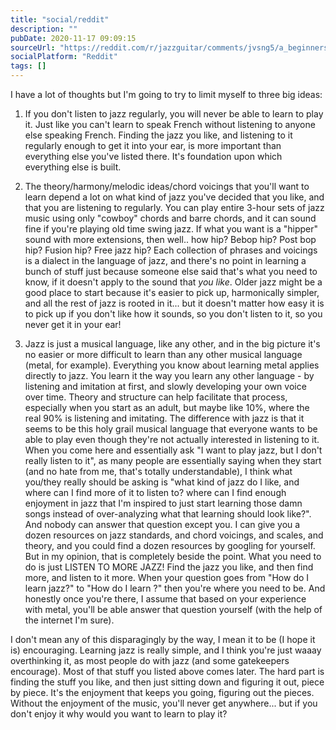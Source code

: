 ```yaml
---
title: "social/reddit"
description: ""
pubDate: 2020-11-17 09:09:15
sourceUrl: "https://reddit.com/r/jazzguitar/comments/jvsng5/a_beginners_path/gcmd7ml/"
socialPlatform: "Reddit"
tags: []
---
```


I have a lot of thoughts but I'm going to try to limit myself to three big ideas:

1. If you don't listen to jazz regularly, you will never be able to learn to play it. Just like you can't learn to speak French without listening to anyone else speaking French. Finding the jazz you like, and listening to it regularly enough to get it into your ear, is more important than everything else you've listed there. It's foundation upon which everything else is built.

2. The theory/harmony/melodic ideas/chord voicings that you'll want to learn depend a lot on what kind of jazz you've decided that you like, and that you are listening to regularly. You can play entire 3-hour sets of jazz music using only "cowboy" chords and barre chords, and it can sound fine if you're playing old time swing jazz. If what you want is a "hipper" sound with more extensions, then well.. how hip? Bebop hip? Post bop hip? Fusion hip? Free jazz hip? Each collection of phrases and voicings is a dialect in the language of jazz, and there's no point in learning a bunch of stuff just because someone else said that's what you need to know, if it doesn't apply to the sound that *you like*. Older jazz might be a good place to start because it's easier to pick up, harmonically simpler, and all the rest of jazz is rooted in it... but it doesn't matter how easy it is to pick up if you don't like how it sounds, so you don't listen to it, so you never get it in your ear!

3. Jazz is just a musical language, like any other, and in the big picture it's no easier or more difficult to learn than any other musical language (metal, for example). Everything you know about learning metal applies directly to jazz. You learn it the way you learn any other language - by listening and imitation at first, and slowly developing your own voice over time. Theory and structure can help facilitate that process, especially when you start as an adult, but maybe like 10%, where the real 90% is listening and imitating. The difference with jazz is that it seems to be this holy grail musical language that everyone wants to be able to play even though they're not actually interested in listening to it. When you come here and essentially ask "I want to play jazz, but I don't really listen to it", as many people are essentially saying when they start (and no hate from me, that's totally understandable), I think what you/they really should be asking is "what kind of jazz do I like, and where can I find more of it to listen to? where can I find enough enjoyment in jazz that I'm inspired to just start learning those damn songs instead of over-analyzing what that learning should look like?". And nobody can answer that question except you. I can give you a dozen resources on jazz standards, and chord voicings, and scales, and theory, and you could find a dozen resources by googling for yourself. But in my opinion, that is completely beside the point. What you need to do is just LISTEN TO MORE JAZZ! Find the jazz you like, and then find more, and listen to it more. When your question goes from "How do I learn jazz?" to "How do I learn <THIS SPECIFIC SONG>?" then you're where you need to be. And honestly once you're there, I assume that based on your experience with metal, you'll be able answer that question yourself (with the help of the internet I'm sure).

I don't mean any of this disparagingly by the way, I mean it to be (I hope it is) encouraging. Learning jazz is really simple, and I think you're just waaay overthinking it, as most people do with jazz (and some gatekeepers encourage). Most of that stuff you listed above comes later. The hard part is finding the stuff you like, and then just sitting down and figuring it out, piece by piece. It's the enjoyment that keeps you going, figuring out the pieces. Without the enjoyment of the music, you'll never get anywhere... but if you don't enjoy it why would you want to learn to play it?
